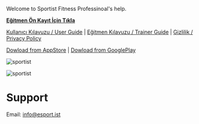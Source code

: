 Welcome to Sportist Fitness Professinoal's help.

[**Eğitmen Ön Kayıt İçin Tıkla**](https://forms.gle/2NFt8euszmSK9hr37)

[Kullanıcı Kılavuzu / User Guide](https://raw.githubusercontent.com/sportist/web/gh-pages/docs/tr/egitmen_rehberi_v2.pdf) | [Eğitmen Kılavuzu / Trainer Guide](https://raw.githubusercontent.com/sportist/web/gh-pages/docs/tr/kılavuz_v3.pdf) | [Gizlilik / Privacy Policy](https://api.esport.ist/privacy/)

[Dowload from AppStore](https://apps.apple.com/lk/app/sportist/id1531896320) | [Dowload from GooglePlay](https://play.google.com/store/apps/details?id=com.bermuda.sportist)

![sportist](https://raw.githubusercontent.com/sportist/web/gh-pages/images/sportist.JPG) 


![sportist](https://raw.githubusercontent.com/sportist/web/gh-pages/images/sportist_app.JPG) 



# Support 
Email: info@esport.ist
